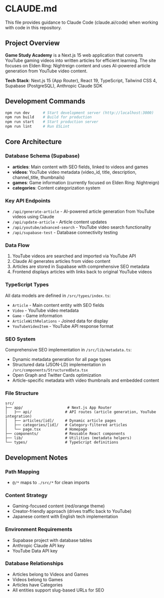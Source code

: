 # CLAUDE.md

This file provides guidance to Claude Code (claude.ai/code) when working with code in this repository.

## Project Overview

**Game Study Academy** is a Next.js 15 web application that converts YouTube gaming videos into written articles for efficient learning. The site focuses on Elden Ring: Nightreign content and uses AI-powered article generation from YouTube video content.

**Tech Stack**: Next.js 15 (App Router), React 19, TypeScript, Tailwind CSS 4, Supabase (PostgreSQL), Anthropic Claude SDK

## Development Commands

```bash
npm run dev      # Start development server (http://localhost:3000)
npm run build    # Build for production
npm run start    # Start production server
npm run lint     # Run ESLint
```

## Core Architecture

### Database Schema (Supabase)
- **articles**: Main content with SEO fields, linked to videos and games
- **videos**: YouTube video metadata (video_id, title, description, channel_title, thumbnails)
- **games**: Game information (currently focused on Elden Ring: Nightreign)
- **categories**: Content categorization system

### Key API Endpoints
- `/api/generate-article` - AI-powered article generation from YouTube videos using Claude
- `/api/update-article` - Article content updates
- `/api/youtube/advanced-search` - YouTube video search functionality
- `/api/supabase-test` - Database connectivity testing

### Data Flow
1. YouTube videos are searched and imported via YouTube API
2. Claude AI generates articles from video content
3. Articles are stored in Supabase with comprehensive SEO metadata
4. Frontend displays articles with links back to original YouTube videos

### TypeScript Types
All data models are defined in `/src/types/index.ts`:
- `Article` - Main content entity with SEO fields
- `Video` - YouTube video metadata
- `Game` - Game information
- `ArticleWithRelations` - Joined data for display
- `YouTubeVideoItem` - YouTube API response format

### SEO System
Comprehensive SEO implementation in `/src/lib/metadata.ts`:
- Dynamic metadata generation for all page types
- Structured data (JSON-LD) implementation in `/src/components/StructuredData.tsx`
- Open Graph and Twitter Cards optimization
- Article-specific metadata with video thumbnails and embedded content

### File Structure
```
src/
├── app/                    # Next.js App Router
│   ├── api/               # API routes (article generation, YouTube integration)
│   ├── articles/[id]/     # Dynamic article pages
│   ├── categories/[id]/   # Category-filtered articles
│   └── page.tsx           # Homepage
├── components/            # Reusable React components
├── lib/                   # Utilities (metadata helpers)
└── types/                 # TypeScript definitions
```

## Development Notes

### Path Mapping
- `@/*` maps to `./src/*` for clean imports

### Content Strategy
- Gaming-focused content (red/orange theme)
- Creator-friendly approach (drives traffic back to YouTube)
- Japanese content with English tech implementation

### Environment Requirements
- Supabase project with database tables
- Anthropic Claude API key
- YouTube Data API key

### Database Relationships
- Articles belong to Videos and Games
- Videos belong to Games  
- Articles have Categories
- All entities support slug-based URLs for SEO